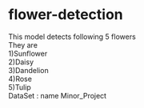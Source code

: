 # flower-detection
This model detects following 5 flowers<br>
They are<br>
         1)Sunflower<br>
         2)Daisy<br>
         3)Dandelion<br>
         4)Rose<br>
         5)Tulip<br>
DataSet : name Minor_Project
